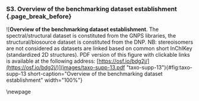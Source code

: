 ### S3. Overview of the benchmarking dataset establishment {.page_break_before}

![**Overview of the benchmarking dataset establishment**. The spectral/structural dataset is constituted from the GNPS libraries, the structural/biosource dataset is constituted from the DNP. NB: stereoisomers are not considered as datasets are linked based on common short InChIKey (standardized 2D structures). PDF version of this figure with clickable links is available at the following address: [https://osf.io/bdg2j/](https://osf.io/bdg2j/)](images/taxo-supp-13.pdf "taxo-supp-13"){#fig:taxo-supp-13 short-caption="Overview of the benchmarking dataset establishment" width="100%"}

\newpage